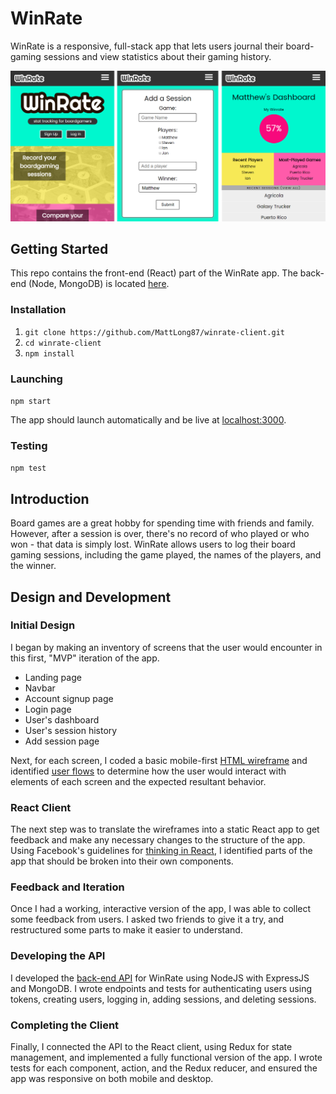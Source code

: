 # WinRate

WinRate is a responsive, full-stack app that lets users journal their board-gaming sessions and view statistics about their gaming history.

<img src='public/screenshots/screens.png'>

## Getting Started
This repo contains the front-end (React) part of the WinRate app. The back-end (Node, MongoDB) is located [here](https://github.com/MattLong87/winrate-api).

### Installation
1. `git clone https://github.com/MattLong87/winrate-client.git`
2. `cd winrate-client`
3. `npm install`

### Launching
`npm start`

The app should launch automatically and be live at [localhost:3000](localhost:3000).

### Testing
`npm test`

## Introduction
Board games are a great hobby for spending time with friends and family. However, after a session is over, there's no record of who played or who won - that data is simply lost. WinRate allows users to log their board gaming sessions, including the game played, the names of the players, and the winner.

## Design and Development
### Initial Design
I began by making an inventory of screens that the user would encounter in this first, "MVP" iteration of the app.
* Landing page
* Navbar
* Account signup page
* Login page
* User's dashboard
* User's session history
* Add session page

Next, for each screen, I coded a basic mobile-first [HTML wireframe](http://bradfrost.com/blog/post/html-wireframes/) and identified [user flows](https://signalvnoise.com/posts/1926-a-shorthand-for-designing-ui-flows) to determine how the user would interact with elements of each screen and the expected resultant behavior.

### React Client
The next step was to translate the wireframes into a static React app to get feedback and make any necessary changes to the structure of the app. Using Facebook's guidelines for [thinking in React](https://facebook.github.io/react/docs/thinking-in-react.html), I identified parts of the app that should be broken into their own components.

### Feedback and Iteration
Once I had a working, interactive version of the app, I was able to collect some feedback from users. I asked two friends to give it a try, and restructured some parts to make it easier to understand.

### Developing the API
I developed the [back-end API](https://github.com/MattLong87/winrate-api) for WinRate using NodeJS with ExpressJS and MongoDB. I wrote endpoints and tests for authenticating users using tokens, creating users, logging in, adding sessions, and deleting sessions.

### Completing the Client
Finally, I connected the API to the React client, using Redux for state management, and implemented a fully functional version of the app. I wrote tests for each component, action, and the Redux reducer, and ensured the app was responsive on both mobile and desktop.